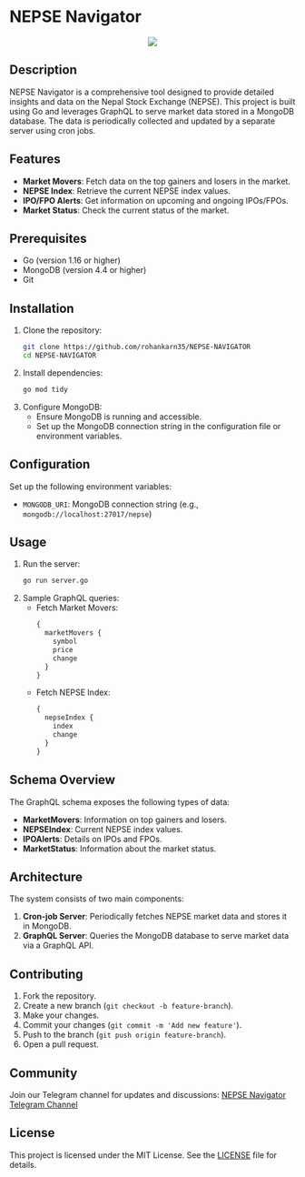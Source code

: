 # NEPSE Navigator

<p align="center"><img src="https://socialify.git.ci/rohankarn35/NEPSE-NAVIGATOR/image?font=Jost&language=1&name=1&owner=1&pattern=Overlapping+Hexagons&theme=Light"></p>

## Description

NEPSE Navigator is a comprehensive tool designed to provide detailed insights and data on the Nepal Stock Exchange (NEPSE). This project is built using Go and leverages GraphQL to serve market data stored in a MongoDB database. The data is periodically collected and updated by a separate server using cron jobs.

## Features

- **Market Movers**: Fetch data on the top gainers and losers in the market.
- **NEPSE Index**: Retrieve the current NEPSE index values.
- **IPO/FPO Alerts**: Get information on upcoming and ongoing IPOs/FPOs.
- **Market Status**: Check the current status of the market.

## Prerequisites

- Go (version 1.16 or higher)
- MongoDB (version 4.4 or higher)
- Git

## Installation

1. Clone the repository:
   ```sh
   git clone https://github.com/rohankarn35/NEPSE-NAVIGATOR
   cd NEPSE-NAVIGATOR
   ```
2. Install dependencies:
   ```sh
   go mod tidy
   ```
3. Configure MongoDB:
   - Ensure MongoDB is running and accessible.
   - Set up the MongoDB connection string in the configuration file or environment variables.

## Configuration

Set up the following environment variables:

- `MONGODB_URI`: MongoDB connection string (e.g., `mongodb://localhost:27017/nepse`)

## Usage

1. Run the server:
   ```sh
   go run server.go
   ```
2. Sample GraphQL queries:
   - Fetch Market Movers:
     ```graphql
     {
       marketMovers {
         symbol
         price
         change
       }
     }
     ```
   - Fetch NEPSE Index:
     ```graphql
     {
       nepseIndex {
         index
         change
       }
     }
     ```

## Schema Overview

The GraphQL schema exposes the following types of data:

- **MarketMovers**: Information on top gainers and losers.
- **NEPSEIndex**: Current NEPSE index values.
- **IPOAlerts**: Details on IPOs and FPOs.
- **MarketStatus**: Information about the market status.

## Architecture

The system consists of two main components:

1. **Cron-job Server**: Periodically fetches NEPSE market data and stores it in MongoDB.
2. **GraphQL Server**: Queries the MongoDB database to serve market data via a GraphQL API.

## Contributing

1. Fork the repository.
2. Create a new branch (`git checkout -b feature-branch`).
3. Make your changes.
4. Commit your changes (`git commit -m 'Add new feature'`).
5. Push to the branch (`git push origin feature-branch`).
6. Open a pull request.

## Community

Join our Telegram channel for updates and discussions: [NEPSE Navigator Telegram Channel](https://t.me/nepsenavigator)

## License

This project is licensed under the MIT License. See the [LICENSE](./License.md) file for details.
